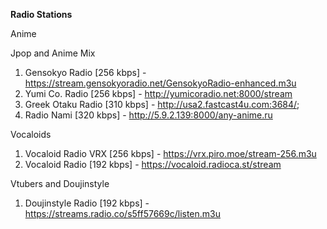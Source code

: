 **Radio Stations**

Anime


Jpop and Anime Mix

1. Gensokyo Radio [256 kbps] - https://stream.gensokyoradio.net/GensokyoRadio-enhanced.m3u
2. Yumi Co. Radio [256 kbps] - http://yumicoradio.net:8000/stream
3. Greek Otaku Radio [310 kbps] - http://usa2.fastcast4u.com:3684/;
4. Radio Nami [320 kbps] - http://5.9.2.139:8000/any-anime.ru

Vocaloids

1. Vocaloid Radio VRX [256 kbps] - https://vrx.piro.moe/stream-256.m3u
2. Vocaloid Radio [192 kbps] - https://vocaloid.radioca.st/stream

Vtubers and Doujinstyle

1. Doujinstyle Radio [192 kbps] - https://streams.radio.co/s5ff57669c/listen.m3u